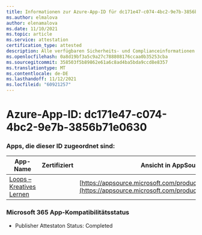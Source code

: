```yaml
---
title: Informationen zur Azure-App-ID für dc171e47-c074-4bc2-9e7b-3856b71e0630
ms.author: elmalova
author: elenamalova
ms.date: 11/10/2021
ms.topic: article
ms.service: attestation
certification_type: attested
description: Alle verfügbaren Sicherheits- und Complianceinformationen für dc171e47-c074-4bc2-9e7b-3856b71e0630.
ms.openlocfilehash: 0a8d19bf3a5c9a27c788808176ccaa0b35253cba
ms.sourcegitcommit: 358503f5b89862e61a6c8ad4ba5bda9ccd8e8357
ms.translationtype: MT
ms.contentlocale: de-DE
ms.lasthandoff: 11/12/2021
ms.locfileid: "60921257"
---
```

# <a name="azure-app-id-dc171e47-c074-4bc2-9e7b-3856b71e0630"></a>Azure-App-ID: dc171e47-c074-4bc2-9e7b-3856b71e0630


### <a name="apps-associated-with-this-id"></a>Apps, die dieser ID zugeordnet sind:
| **App-Name** | **Zertifiziert** | **Ansicht in AppSource** |
|--------------|---------------|-----------------------|
| [Loops – Kreatives Lernen](https://docs.microsoft.com/microsoft-365-app-certification/forward/WA200003074) |  | [https://appsource.microsoft.com/product/office/WA200003074](https://appsource.microsoft.com/product/office/WA200003074) |

### <a name="microsoft-365-app-compliance-status"></a>Microsoft 365 App-Kompatibilitätsstatus
- Publisher Attestaton Status: Completed
